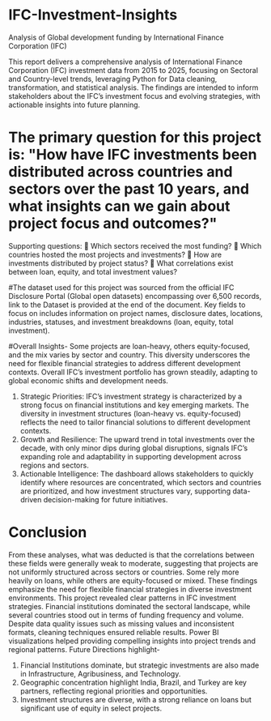 # IFC-Investment-Insights
Analysis of Global development funding by International Finance Corporation (IFC)

This report delivers a comprehensive analysis of International Finance Corporation (IFC) investment data from 2015 to 2025, focusing on Sectoral and Country-level trends, leveraging Python for Data cleaning, transformation, and statistical analysis.
The findings are intended to inform stakeholders about the IFC’s investment focus and evolving strategies, with actionable insights into future planning.
# The primary question for this project is: "How have IFC investments been distributed across countries and sectors over the past 10 years, and what insights can we gain about project focus and outcomes?"
Supporting questions:
 Which sectors received the most funding?
 Which countries hosted the most projects and investments?
 How are investments distributed by project status?
 What correlations exist between loan, equity, and total investment values?

#The dataset used for this project was sourced from the official IFC Disclosure Portal (Global open datasets) encompassing over 6,500 records, link to the Dataset is provided at the end of the document. Key fields to focus on includes information on project names, disclosure dates, locations, industries, statuses, and investment breakdowns (loan, equity, total investment).

#Overall Insights- Some projects are loan-heavy, others equity-focused, and the mix varies by sector and country. This diversity underscores the need for flexible financial strategies to address different development contexts. Overall IFC’s investment portfolio has grown steadily, adapting to global economic shifts and development needs.
1. Strategic Priorities: IFC’s investment strategy is characterized by a strong focus on financial institutions and key emerging markets. The diversity in investment structures (loan-heavy vs. equity-focused) reflects the need to tailor financial solutions to different development contexts.
2. Growth and Resilience: The upward trend in total investments over the decade, with only minor dips during global disruptions, signals IFC’s expanding role and adaptability in supporting development across regions and sectors.
3. Actionable Intelligence: The dashboard allows stakeholders to quickly identify where resources are concentrated, which sectors and countries are prioritized, and how investment structures vary, supporting data-driven decision-making for future initiatives.

# Conclusion #
From these analyses, what was deducted is that the correlations between these fields were generally weak to moderate, suggesting that projects are not uniformly structured across sectors or countries. Some rely more heavily on loans, while others are equity-focused or mixed. These findings emphasize the need for flexible financial strategies in diverse investment environments. This project revealed clear patterns in IFC investment strategies. Financial institutions dominated the sectoral landscape, while several countries stood out in terms of funding frequency and volume. Despite data quality issues such as missing values and inconsistent formats, cleaning techniques ensured reliable results. Power BI visualizations helped providing compelling insights into project trends and regional patterns. Future Directions highlight-
1. Financial Institutions dominate, but strategic investments are also made in Infrastructure, Agribusiness, and Technology.
2. Geographic concentration highlight India, Brazil, and Turkey are key partners, reflecting regional priorities and opportunities.
3. Investment structures are diverse, with a strong reliance on loans but significant use of equity in select projects.

